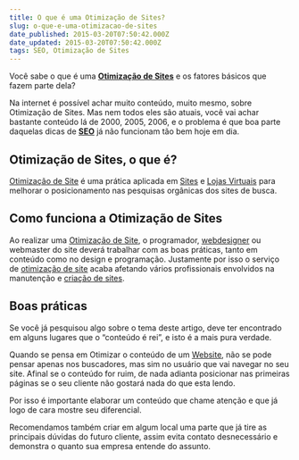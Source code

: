 ```yaml
---
title: O que é uma Otimização de Sites?
slug: o-que-e-uma-otimizacao-de-sites
date_published: 2015-03-20T07:50:42.000Z
date_updated: 2015-03-20T07:50:42.000Z
tags: SEO, Otimização de Sites
---
```


Você sabe o que é uma **[Otimização de Sites](https://blog.inoweb.com.br/otimizacao-de-sites-seo)** e os fatores básicos que fazem parte dela?

Na internet é possível achar muito conteúdo, muito mesmo, sobre Otimização de Sites. Mas nem todos eles são atuais, você vai achar bastante conteúdo lá de 2000, 2005, 2006, e o problema é que boa parte daquelas dicas de **[SEO](https://blog.inoweb.com.br/otimizacao-de-sites-seo)** já não funcionam tão bem hoje em dia.

## Otimização de Sites, o que é?

[Otimização de Site](https://blog.inoweb.com.br/otimizacao-de-sites-seo) é uma prática aplicada em [Sites](https://blog.inoweb.com.br/criacao-de-sites) e [Lojas Virtuais](https://blog.inoweb.com.br/criacao-de-loja-virtual) para melhorar o posicionamento nas pesquisas orgânicas dos sites de busca.

## Como funciona a Otimização de Sites

Ao realizar uma [Otimização de Site](https://blog.inoweb.com.br/otimizacao-de-sites-seo), o programador, [webdesigner](https://blog.inoweb.com.br/web-design) ou webmaster do site deverá trabalhar com as boas práticas, tanto em conteúdo como no design e programação. Justamente por isso o serviço de [otimização de site](https://blog.inoweb.com.br/otimizacao-de-sites-seo) acaba afetando vários profissionais envolvidos na manutenção e [criação de sites](https://blog.inoweb.com.br/criacao-de-sites).

## Boas práticas

Se você já pesquisou algo sobre o tema deste artigo, deve ter encontrado em alguns lugares que o “conteúdo é rei”, e isto é a mais pura verdade.

Quando se pensa em Otimizar o conteúdo de um [Website](https://blog.inoweb.com.br/criacao-de-sites), não se pode pensar apenas nos buscadores, mas sim no usuário que vai navegar no seu site. Afinal se o conteúdo for ruim, de nada adianta posicionar nas primeiras páginas se o seu cliente não gostará nada do que esta lendo.

Por isso é importante elaborar um conteúdo que chame atenção e que já logo de cara mostre seu diferencial.

Recomendamos também criar em algum local uma parte que já tire as principais dúvidas do futuro cliente, assim evita contato desnecessário e demonstra o quanto sua empresa entende do assunto.
